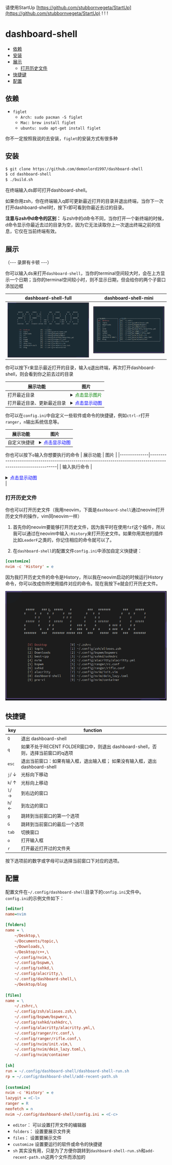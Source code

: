 请使用StartUp [https://github.com/stubbornvegeta/StartUp](https://github.com/stubbornvegeta/StartUp) ! ! !

# dashboard-shell
<!-- vim-markdown-toc Marked -->

* [依赖](#依赖)
* [安装](#安装)
* [展示](#展示)
    * [打开历史文件](#打开历史文件)
* [快捷键](#快捷键)
* [配置](#配置)

<!-- vim-markdown-toc -->

## 依赖

- `figlet`
    + `Arch: sudo pacman -S figlet`
    + `Mac: brew install figlet`
    + `ubuntu: sudo apt-get install figlet`

你不一定按照我说的去安装，`figlet`的安装方式有很多种

## 安装

```bash
$ git clone https://github.com/demonlord1997/dashboard-shell
$ cd dashboard-shell
$ ./build.sh
```

在终端输入ds即可打开dashboard-shell。


如果你用zsh，你在终端输入q即可更新最近打开的目录并退出终端，当你下一次打开dashboard-shell时，按下r即可看到你最近去过的目录。

**注意与zsh中d命令的区别：** 与zsh中的d命令不同，当你打开一个新终端的时候，d命令显示你最近去过的目录为空，因为它无法读取你上一次退出终端之前的信息，它仅在当前终端有效。


## 展示
（--- 录屏有卡顿 ---）

你可以输入ds来打开`dashboard-shell`，当你的terminal空间较大时，会在上方显示一个日期；当你的terminal空间较小时，则不显示日期，但会给你的两个子窗口添加边框

| dashboard-shell-full                     | dashboard-shell-mini                     |
|------------------------------------------|------------------------------------------|
| ![full](./screenshot/dashboard-full.png) | ![mini](./screenshot/dashboard-mini.png) |


你可以按下r来显示最近打开的目录，输入q退出终端，再次打开dashboard-shell，则会看到你之前去过的目录


| 展示功能                   | 图片                                                                                                                    |
|----------------------------|-------------------------------------------------------------------------------------------------------------------------|
| 打开最近目录               | <details><summary><font color="green">点击显示图片</font></summary><img src="./screenshot/dashboard-rf.png"/></details> |
| 打开最近目录、更新最近目录 | <details><summary><font color="blue">点击显示动图</font></summary><img src="./screenshot/recentAndq.gif"/></details>    |


你可以在`config.ini`中自定义一些软件或命令的快捷键，例如`ctrl-r`打开`ranger`，`n`输出系统信息等。

| 展示功能     | 图片                                                                                                            |
|--------------|-----------------------------------------------------------------------------------------------------------------|
| 自定义快捷键 | <details><summary><font color="blue">点击显示动图</font></summary><img src="./screenshot/ds-custom.gif"/></details> |

你也可以按下`o`输入你想要执行的命令
| 展示功能     | 图片                                                                                                          |
|--------------|---------------------------------------------------------------------------------------------------------------|
| 输入执行命令 | <details><summary><font color="blue">点击显示动图</font></summary><img src="./screenshot/oranger.gif"/></details> |

### 打开历史文件

你也可以打开历史文件（我用neovim，下面是`dashboard-shell`通过neovim打开历史文件的操作，vim同neovim一样）

1. 首先你的neovim要能够打开历史文件，因为我平时在使用`fzf`这个插件，所以我可以通过在neovim中输入`:History`来打开历史文件。如果你用其他的插件比如`LeaderF`之类的，你记住相应的命令就可以了。

2. 在`dashboard-shell`的配置文件`config.ini`中添加自定义快捷键：
```ini
[customize]
nvim -c 'History' = e
```
因为我打开历史文件的命令是History，所以我在neovim启动的时候运行History命令，你可以改成你所使用插件对应的命令。现在我按下e就会打开历史文件。

![history](screenshot/history.gif)


## 快捷键
| key         | function                                                                         |
|-------------|----------------------------------------------------------------------------------|
| `Q`         | 退出 dashboard-shell                                                             |
| `q`         | 如果不处于RECENT FOLDER窗口中，则退出 dashboard-shell，否则，选择当前窗口的q选项 |
| `esc`       | 退出当前窗口：如果有输入框，退出输入框； 如果没有输入框，退出 dashboard-shell    |
| `j`/ &darr; | 光标向下移动                                                                     |
| `k`/ &uarr; | 光标向上移动                                                                     |
| `l`/ &rarr; | 到右边的窗口                                                                     |
| `h`/ &larr; | 到左边的窗口                                                                     |
| `g`         | 跳转到当前窗口的第一个选项                                                       |
| `G`         | 跳转到当前窗口的最后一个选项                                                     |
| `tab`       | 切换窗口                                                                         |
| `o`         | 打开输入框                                                                       |
| `r`         | 打开最近打开过的文件夹                                                           |

按下选项前的数字或字母可以选择当前窗口下对应的选项。

## 配置
配置文件在`~/.config/dashboard-shell`目录下的`config.ini`文件中。
`config.ini`的示例文件如下：

```ini
[editor]
name=nvim

[folders]
name = \
    ~/Desktop,\
    ~/Documents/topic,\
    ~/Downloads,\
    ~/Desktop/c++,\
    ~/.config/nvim,\
    ~/.config/bspwm,\
    ~/.config/sxhkd,\
    ~/.config/alacritty,\
    ~/.config/dashboard-shell,\
    ~/Desktop/blog

[files]
name = \
    ~/.zshrc,\
    ~/.config/zsh/aliases.zsh,\
    ~/.config/bspwm/bspwmrc,\
    ~/.config/sxhkd/sxhkdrc,\
    ~/.config/alacritty/alacritty.yml,\
    ~/.config/ranger/rc.conf,\
    ~/.config/ranger/rifle.conf,\
    ~/.config/nvim/init.vim,\
    ~/.config/nvim/dein_lazy.toml,\
    ~/.config/nvim/container

[sh]
run = ~/.config/dashboard-shell/dashboard-shell-run.sh
rp = ~/.config/dashboard-shell/add-recent-path.sh

[customize]
nvim -c 'History' = e
lazygit = <C-l>
ranger = R
neofetch = n
nvim ~/.config/dashboard-shell/config.ini = <C-c>
```

- `editor`：
可以设置打开文件的编辑器
- `folders`：
设置要展示文件夹
- `files`：
设置要展示文件
- `customize`
设置要运行的软件或命令的快捷键
- `sh`
其实没有用，只是为了方便你跳转到`dashboard-shell-run.sh`和`add-recent-path.sh`这两个文件而添加的

